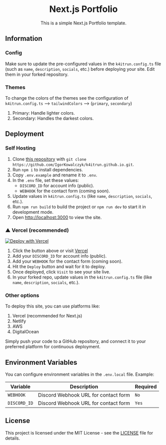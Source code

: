 <div align="center">

# Next.js Portfolio
This is a simple Next.js Portfolio template.

</div>

## Information

### Config
Make sure to update the pre-configured values in the `k4itrun.config.ts` file (such as `name`, `description`, `socials`, etc.) before deploying your site. Edit them in your forked repository.

### Themes
To change the colors of the themes see the configuration of `k4itrun.config.ts` --> `tailwindColors` --> (`primary`, `secondary`)

1. Primary: Handle lighter colors.
2. Secondary: Handles the darkest colors.

## Deployment

### Self Hosting

1. Clone [this repository](https://github.com/k4itrun/k4itrun.github.io) with `git clone https://github.com/IgorKowalczyk/k4itrun.github.io.git`.
2. Run `npm i` to install dependencies.
3. Copy `.env.example` and rename it to `.env`.
4. In the `.env` file, set these values:
   - `DISCORD_ID` for account info (public).
   - `WEBHOOK` for the contact form (coming soon).
5. Update values in `k4itrun.config.ts` (like `name`, `description`, `socials`, etc.).
6. Run `npm run build` to build the project or `npm run dev` to start it in development mode.
7. Open [http://localhost:3000](http://localhost:3000) to view the site.

### ▲ Vercel (recommended)

[![Deploy with Vercel](https://vercel.com/button)](https://vercel.com/new/clone?repository-url=https%3A%2F%2Fgithub.com%2Fk4itrun%2Fk4itrun.github.io&env=DISCORD_ID,WEBHOOK&envDescription=Environment%20Variables%20Docs&envLink=https%3A%2F%2Fgithub.com%2Fk4itrun%2Fk4itrun.github.io%23deployment&project-name=portfolio&repo-name=k4itrun-portfolio&demo-title=Example%20deploy&demo-description=Example%20production%20deploy%20from%20Github%20Repository&demo-url=https%3A%2F%2F9ll.fun&demo-image=https%3A%2F%2Fi.imgur.com%2FT4VsRuy.png)

1. Click the button above or visit [Vercel](https://vercel.com/new/clone?repository-url=https%3A%2F%2Fgithub.com%2Fk4itrun%2Fk4itrun.github.io&env=DISCORD_ID,WEBHOOK&envDescription=Environment%20Variables%20Docs&envLink=https%3A%2F%2Fgithub.com%2Fk4itrun%2Fk4itrun.github.io%23deployment&project-name=portfolio&repo-name=k4itrun-portfolio&demo-title=Example%20deploy&demo-description=Example%20production%20deploy%20from%20Github%20Repository&demo-url=https%3A%2F%2Fk4itrun.dev&demo-image=https%3A%2F%2Fi.imgur.com%2FT4VsRuy.png)
2. Add your `DISCORD_ID` for account info (public).
3. Add your `WEBHOOK` for the contact form (coming soon).
4. Hit the `Deploy` button and wait for it to deploy.
5. Once deployed, click `Visit` to see your site live.
6. In your forked repo, update values in the `k4itrun.config.ts` file (like `name`, `description`, `socials`, etc.). 

### Other options
To deploy this site, you can use platforms like:

1. Vercel (recommended for Next.js)
2. Netlify
3. AWS
4. DigitalOcean

Simply push your code to a GitHub repository, and connect it to your preferred platform for continuous deployment.

## Environment Variables

You can configure environment variables in the `.env.local` file. Example:

| Variable              | Description                                                      | Required |
| --------------------- | ---------------------------------------------------------------- | -------- |
| `WEBHOOK` | Discord Webhook URL for contact form                             | `No` |
| `DISCORD_ID` | Discord Webhook URL for contact form                             | `Yes` |

## License

This project is licensed under the MIT License - see the [LICENSE](LICENSE) file for details.